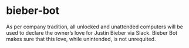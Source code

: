 bieber-bot
==========

As per company tradition, all unlocked and unattended computers will be used to declare the owner’s love for Justin Bieber via Slack. Bieber Bot makes sure that this love, while unintended, is not unrequited.
